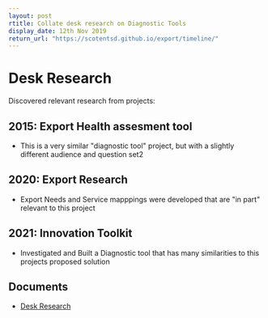 ```yaml
---
layout: post
rtitle: Collate desk research on Diagnostic Tools
display_date: 12th Nov 2019
return_url: "https://scotentsd.github.io/export/timeline/"
---
```



# Desk Research  
Discovered relevant research from projects: 

## 2015: Export Health assesment tool
- This is a very similar "diagnostic tool" project, but with a slightly different audience and question set2

## 2020: Export Research
- Export Needs and Service mapppings were developed that are "in part" relevant to this project 

## 2021: Innovation Toolkit  
- Investigated and Built a Diagnostic tool that has many similarities to this projects proposed solution

## Documents
- [Desk Research](https://scotentsd.github.io/exportselfassessment/desk/)
